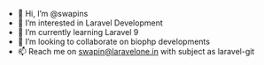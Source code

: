 - 👋 Hi, I’m @swapins
- 👀 I’m interested in Laravel Development 
- 🌱 I’m currently learning Laravel 9
- 💞️ I’m looking to collaborate on biophp developments
- 📫 Reach me on swapin@laravelone.in with subject as laravel-git

<!---
swapins/swapins is a ✨ special ✨ repository because its `README.md` (this file) appears on your GitHub profile.
You can click the Preview link to take a look at your changes.
--->
